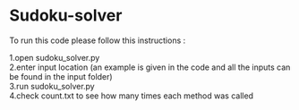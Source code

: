 # Sudoku-solver
To run this code please follow this instructions :

 1.open sudoku_solver.py  
 2.enter input location (an example is given in the code and all the inputs can be found in the input folder)  
 3.run sudoku_solver.py  
 4.check count.txt to see how many times each method was called  
